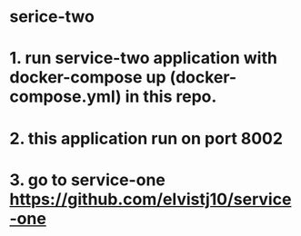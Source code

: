 # serice-two

# 1. run service-two application with docker-compose up (docker-compose.yml) in this repo.
# 2. this application run on port 8002
# 3. go to service-one https://github.com/elvistj10/service-one
